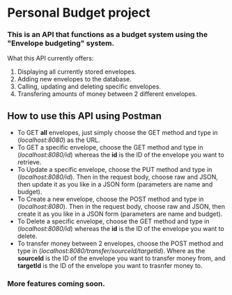 # Personal Budget project

### This is an API that functions as a budget system using the "Envelope budgeting" system.

What this API currently offers:

1. Displaying all currently stored envelopes.
2. Adding new envelopes to the database.
3. Calling, updating and deleting specific envelopes.
4. Transfering amounts of money between 2 different envelopes.


## How to use this API using Postman

- To GET **all** envelopes, just simply choose the GET method and type in (*localhost:8080*) as the URL.
- To GET a specific envelope, choose the GET method and type in (*localhost:8080/id*) whereas the **id** is the ID of the envelope you want to retrieve.
- To Update a specific envelope, choose the PUT method and type in (*localhost:8080/id*). Then in the request body, choose raw and JSON, then update it as you like in a JSON form (parameters are name and budget).
- To Create a new envelope, choose the POST method and type in (*localhost:8080*). Then in the request body, choose raw and JSON, then create it as you like in a JSON form (parameters are name and budget).
- To Delete a specific envelope, choose the GET method and type in (*localhost:8080/id*) whereas the **id** is the ID of the envelope you want to delete.
- To transfer money between 2 envelopes, choose the POST method and type in (*localhost:8080/transfer/sourceId/targetId*). Where as the **sourceId** is the ID of the envelope you want to transfer money from, and **targetId** is the ID of the envelope you want to trasnfer money to.

### More features coming soon.
  
